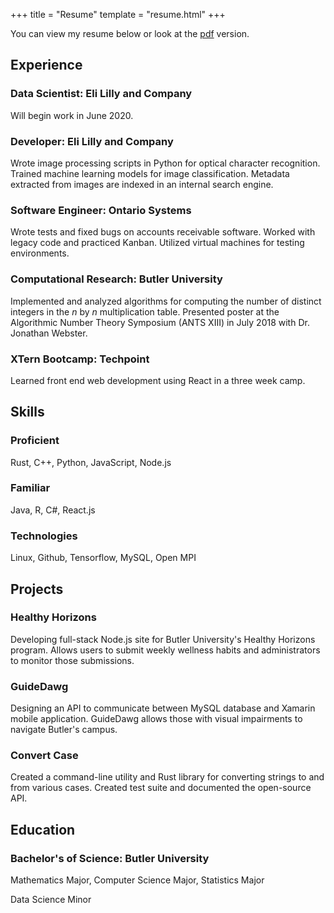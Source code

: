 +++
title = "Resume"
template = "resume.html"
+++

You can view my resume below or look at the [pdf](/DavidPurdumResume.pdf) version.

## Experience

### Data Scientist: Eli Lilly and Company

Will begin work in June 2020.

### Developer: Eli Lilly and Company

Wrote image processing scripts in Python for optical character recognition.  Trained machine learning models for image classification.  Metadata extracted from images are indexed in an internal search engine.

### Software Engineer: Ontario Systems

Wrote tests and fixed bugs on accounts receivable software.  Worked with legacy code and practiced Kanban.  Utilized virtual machines for testing environments.

### Computational Research: Butler University

Implemented and analyzed algorithms for computing the number of distinct integers in the $n$ by $n$ multiplication table.  Presented poster at the Algorithmic Number Theory Symposium (ANTS XIII) in July 2018 with Dr. Jonathan Webster.

### XTern Bootcamp: Techpoint

Learned front end web development using React in a three week camp.


## Skills

### Proficient

Rust, C++, Python, JavaScript, Node.js

### Familiar

Java, R, C#, React.js

### Technologies

Linux, Github, Tensorflow, MySQL, Open MPI


## Projects

### Healthy Horizons

Developing full-stack Node.js site for Butler University's Healthy Horizons program.  Allows users to submit weekly wellness habits and administrators to monitor those submissions.

### GuideDawg

Designing an API to communicate between MySQL database and Xamarin mobile application.  GuideDawg allows those with visual impairments to navigate Butler's campus.

### Convert Case

Created a command-line utility and Rust library for converting strings to and from various cases. Created test suite and documented the open-source API.


## Education

### Bachelor's of Science: Butler University

Mathematics Major, Computer Science Major, Statistics Major

Data Science Minor
